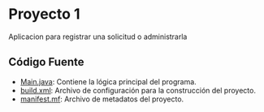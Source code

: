 # Proyecto 1

Aplicacion para registrar una solicitud o administrarla

## Código Fuente

- [Main.java](https://github.com/Yohamin/Portafolio/blob/main/proyectos/proyecto1/src/Main.java): Contiene la lógica principal del programa.
- [build.xml](https://github.com/Yohamin/Portafolio/blob/main/proyectos/proyecto1/build.xml): Archivo de configuración para la construcción del proyecto.
- [manifest.mf](https://github.com/Yohamin/Portafolio/blob/main/proyectos/proyecto1/manifest.mf): Archivo de metadatos del proyecto.
